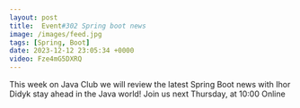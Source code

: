 ```yaml
---
layout: post
title:  Event#302 Spring boot news
image: /images/feed.jpg
tags: [Spring, Boot]
date: 2023-12-12 23:05:34 +0000
video: Fze4mG5DXRQ
---
```


This week on Java Club we will review the latest Spring Boot news with Ihor Didyk stay ahead in the Java world!
Join us next Thursday, at 10:00 Online
